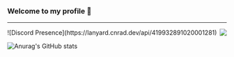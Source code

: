 ### Welcome to my profile 👋
---
<a href="https://discord.com/users/419932891020001281">
<img src="https://lanyard.cnrad.dev/api/419932891020001281/?hideTimestamp=true&idleMessage=Just%20chillin'%20at%20the%20moment..." align="right" />   
<a/>
![Discord Presence](https://lanyard.cnrad.dev/api/419932891020001281)
 
![Anurag's GitHub stats](https://github-readme-stats.vercel.app/api?username=ShxwZ&show_icons=true&theme=radical)
<!--
**ShxwZ/ShxwZ** is a ✨ _special_ ✨ repository because its `README.md` (this file) appears on your GitHub profile.

Here are some ideas to get you started:

- 🔭 I’m currently working on ...
- 🌱 I’m currently learning ...
- 👯 I’m looking to collaborate on ...
- 🤔 I’m looking for help with ...
- 💬 Ask me about ...
- 📫 How to reach me: ...
- 😄 Pronouns: ...
- ⚡ Fun fact: ...
-->
